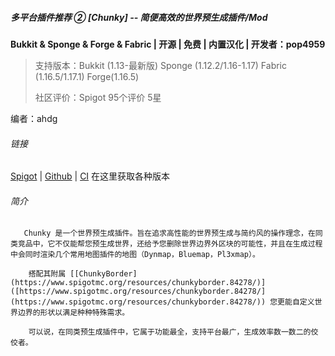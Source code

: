 ##### 多平台插件推荐 ② [Chunky] -- 简便高效的世界预生成插件/Mod

**Bukkit & Sponge & Forge & Fabric | 开源 | 免费 | 内置汉化 | 开发者：pop4959**

> 支持版本：Bukkit (1.13-最新版) Sponge (1.12.2/1.16-1.17) Fabric (1.16.5/1.17.1) Forge(1.16.5)
>
> 社区评价：Spigot 95个评价 5星
>

编者：ahdg

###### 链接

[Spigot]([https://www.spigotmc.org/resources/chunky.81534/](https://www.spigotmc.org/resources/chunky.81534/)) | [Github]([https://github.com/pop4959/Chunky](https://github.com/pop4959/Chunky)) | [CI]([https://ci.codemc.io/view/Author/job/pop4959/job/Chunky/](https://ci.codemc.io/view/Author/job/pop4959/job/Chunky/)) 在这里获取各种版本

###### 简介

       Chunky 是一个世界预生成插件。旨在追求高性能的世界预生成与简约风的操作理念，在同类竞品中，它不仅能帮您预生成世界，还给予您删除世界边界外区块的可能性，并且在生成过程中会同时渲染几个常用地图插件的地图（Dynmap，Bluemap，Pl3xmap）。

        搭配其附属 [[ChunkyBorder](https://www.spigotmc.org/resources/chunkyborder.84278/)]([https://www.spigotmc.org/resources/chunkyborder.84278/](https://www.spigotmc.org/resources/chunkyborder.84278/)) 您更能自定义世界边界的形状以满足种种特殊需求。

        可以说，在同类预生成插件中，它属于功能最全，支持平台最广，生成效率数一数二的佼佼者。
